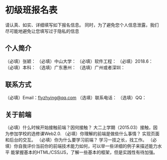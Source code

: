 # 初级班报名表

请认真、如实、详细填写如下报名信息。
同时，为了避免您个人信息泄露，我们尽可能地避免让您填写过于隐私的信息

## 个人简介

（必填）张颖：
（必填）中山大学：
（必填）软件工程：
（必填）2018.6：
（必填）本科：
（选填）广东惠州：
（选填）广州或者深圳：

## 联系方式

（必填）Email：flyzhying@qq.com
（选填）联系电话：
（选填）QQ：

## 关于前端

（必填）什么时候开始接触前端？因何接触？
大二上学期（2015.03）接触，因为参加学校的选修课Web2.0.
（必填）你理解的前端是做些什么事情？
实现页面和后台的交互。
（必填）你为什么要学习前端？
学习一技之长，找工作。
（必填）你自我评价当前你的前端技术能力如何，可以举一些详细的例子来描述能力水平
能掌握基本的HTML/CSS/JS，了解一些基本的框架，但是实践性有待加强。
